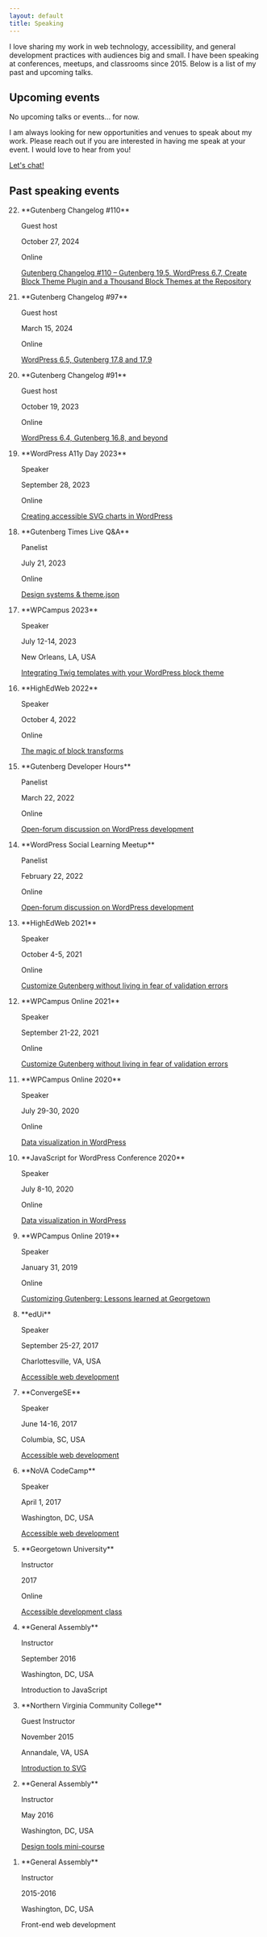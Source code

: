 ```yaml
---
layout: default
title: Speaking
---
```


<section markdown="1" class="speaking-intro" aria-label="Introduction">

I love sharing my work in web technology, accessibility, and general development practices with audiences big and small. I have been speaking at conferences, meetups, and classrooms since 2015. Below is a list of my past and upcoming talks.

</section>



<section markdown="1" class="speaking-upcoming" aria-label="Upcoming events">

<div markdown="1">

## Upcoming events

<div markdown="1">

No upcoming talks or events... for now.

I am always looking for new opportunities and venues to speak about my work. Please reach out if you are interested in having me speak at your event. I would love to hear from you!

<a href="mailto:joni@jhalabi.com" class="button">Let's chat!</a>

</div>

</div>

</section>



<section markdown="1" class="speaking-past" aria-label="Past speaking events">

## Past speaking events

<ol markdown="1" reversed style="counter-reset: events 23;">

<li markdown="1">
**Gutenberg Changelog #110**

Guest host

<span class="ri-calendar-fill"></span> October 27, 2024

<span class="ri-map-pin-2-fill"></span> Online

<span class="ri-volume-up-fill"></span> [Gutenberg Changelog #110 – Gutenberg 19.5, WordPress 6.7, Create Block Theme Plugin and a Thousand Block Themes at the Repository](https://gutenbergtimes.com/podcast/gutenberg-changelog-110-gutenberg-19-5-wordpress-6-7-create-block-theme-plugin/)
</li>

<li markdown="1">
**Gutenberg Changelog #97**

Guest host

<span class="ri-calendar-fill"></span> March 15, 2024

<span class="ri-map-pin-2-fill"></span> Online

<span class="ri-volume-up-fill"></span> [WordPress 6.5, Gutenberg 17.8 and 17.9](https://gutenbergtimes.com/podcast/gutenberg-changelog-97-wordpress-6-5/)
</li>


<li markdown="1">
**Gutenberg Changelog #91**

Guest host

<span class="ri-calendar-fill"></span> October 19, 2023

<span class="ri-map-pin-2-fill"></span> Online

<span class="ri-volume-up-fill"></span> [WordPress 6.4, Gutenberg 16.8, and beyond](https://gutenbergtimes.com/podcast/gutenberg-changelog-91-wordpress-6-4-gutenberg-16-8-and-whats-discussed/)
</li>


<li markdown="1">
**WordPress A11y Day 2023**

Speaker

<span class="ri-calendar-fill"></span> September 28, 2023

<span class="ri-map-pin-2-fill"></span> Online

<span class="ri-slideshow-2-fill"></span> [Creating accessible SVG charts in WordPress](https://2023.wpaccessibility.day/sessions/plot-a-course-creating-accessible-svg-charts-in-wordpress/)
</li>


<li markdown="1">
**Gutenberg Times Live Q&A**

Panelist

<span class="ri-calendar-fill"></span> July 21, 2023

<span class="ri-map-pin-2-fill"></span> Online

<span class="ri-volume-up-fill"></span> [Design systems & theme.json](https://www.youtube.com/watch?v=6-Epjq3FYSs)
</li>


<li markdown="1">
**WPCampus 2023**

Speaker

<span class="ri-calendar-fill"></span> July 12-14, 2023

<span class="ri-map-pin-2-fill"></span> New Orleans, LA, USA

<span class="ri-slideshow-2-fill"></span> [Integrating Twig templates with your WordPress block theme](https://2023.wpcampus.org/schedule/make-it-your-own-integrating-twig-templates-with-your-wordpress-block-theme/)
</li>


<li markdown="1">
**HighEdWeb 2022**

Speaker

<span class="ri-calendar-fill"></span> October 4, 2022

<span class="ri-map-pin-2-fill"></span> Online

<span class="ri-slideshow-2-fill"></span> [The magic of block transforms](https://events.highedweb.org/heweb22/session/901722/presto-chango-the-magic-of-block-transforms)
</li>


<li markdown="1">
**Gutenberg Developer Hours**

Panelist

<span class="ri-calendar-fill"></span> March 22, 2022

<span class="ri-map-pin-2-fill"></span> Online

<span class="ri-volume-up-fill"></span> [Open-forum discussion on WordPress development](https://www.youtube.com/watch?v=075y395UOaY)
</li>


<li markdown="1">
**WordPress Social Learning Meetup**

Panelist

<span class="ri-calendar-fill"></span> February 22, 2022

<span class="ri-map-pin-2-fill"></span> Online

<span class="ri-volume-up-fill"></span> [Open-forum discussion on WordPress development](https://youtu.be/VGkvVvlIWEM)
</li>


<li markdown="1">
**HighEdWeb 2021**

Speaker

<span class="ri-calendar-fill"></span> October 4-5, 2021

<span class="ri-map-pin-2-fill"></span> Online

<span class="ri-slideshow-2-fill"></span> [Customize Gutenberg without living in fear of validation errors](https://events.highedweb.org/heweb21/session/559144/dynamic-blocks-ftw-customize-gutenberg-without-living-in-fear-of-validation-errors)
</li>


<li markdown="1">
**WPCampus Online 2021**

Speaker

<span class="ri-calendar-fill"></span> September 21-22, 2021

<span class="ri-map-pin-2-fill"></span> Online

<span class="ri-slideshow-2-fill"></span> [Customize Gutenberg without living in fear of validation errors](https://2021.wpcampus.org/schedule/dynamic-blocks-ftw-customize-gutenberg-without-living-in-fear-of-validation-errors/demand)
</li>


<li markdown="1">
**WPCampus Online 2020**

Speaker

<span class="ri-calendar-fill"></span> July 29-30, 2020

<span class="ri-map-pin-2-fill"></span> Online

<span class="ri-slideshow-2-fill"></span> [Data visualization in WordPress](https://www.youtube.com/watch?v=LBdJstuzEnc)
</li>


<li markdown="1">
**JavaScript for WordPress Conference 2020**

Speaker

<span class="ri-calendar-fill"></span> July 8-10, 2020

<span class="ri-map-pin-2-fill"></span> Online

<span class="ri-slideshow-2-fill"></span> [Data visualization in WordPress](https://javascriptforwp.com/conference/)
</li>


<li markdown="1">
**WPCampus Online 2019**

Speaker

<span class="ri-calendar-fill"></span> January 31, 2019

<span class="ri-map-pin-2-fill"></span> Online

<span class="ri-slideshow-2-fill"></span> [Customizing Gutenberg: Lessons learned at Georgetown](https://online.wpcampus.org/schedule/customizing-gutenberg-lessons-learned-at-georgetown/)
</li>


<li markdown="1">
**edUi**

Speaker

<span class="ri-calendar-fill"></span> September 25-27, 2017

<span class="ri-map-pin-2-fill"></span> Charlottesville, VA, USA

<span class="ri-slideshow-2-fill"></span> [Accessible web development](https://talks.jhalabi.com/accessibility/)
</li>


<li markdown="1">
**ConvergeSE**

Speaker

<span class="ri-calendar-fill"></span> June 14-16, 2017

<span class="ri-map-pin-2-fill"></span> Columbia, SC, USA

<span class="ri-slideshow-2-fill"></span> [Accessible web development](https://talks.jhalabi.com/accessibility/)
</li>


<li markdown="1">
**NoVA CodeCamp**

Speaker

<span class="ri-calendar-fill"></span> April 1, 2017

<span class="ri-map-pin-2-fill"></span> Washington, DC, USA

<span class="ri-slideshow-2-fill"></span> [Accessible web development](https://talks.jhalabi.com/accessibility/)
</li>


<li markdown="1">
**Georgetown University**

Instructor

<span class="ri-calendar-fill"></span> 2017

<span class="ri-map-pin-2-fill"></span> Online

<span class="ri-school-fill"></span> [Accessible development class](https://talks.jhalabi.com/accessibilityclass/)
</li>


<li markdown="1">
**General Assembly**

Instructor

<span class="ri-calendar-fill"></span> September 2016

<span class="ri-map-pin-2-fill"></span> Washington, DC, USA

<span class="ri-school-fill"></span> Introduction to JavaScript
</li>


<li markdown="1">
**Northern Virginia Community College**

Guest Instructor

<span class="ri-calendar-fill"></span> November 2015

<span class="ri-map-pin-2-fill"></span> Annandale, VA, USA

<span class="ri-school-fill"></span> [Introduction to SVG](https://github.com/thatdevgirl/svg-intro)
</li>


<li markdown="1">
**General Assembly**

Instructor

<span class="ri-calendar-fill"></span> May 2016

<span class="ri-map-pin-2-fill"></span> Washington, DC, USA

<span class="ri-school-fill"></span> [Design tools mini-course](https://talks.jhalabi.com/designtools/)
</li>


<li markdown="1">
**General Assembly**

Instructor

<span class="ri-calendar-fill"></span> 2015-2016

<span class="ri-map-pin-2-fill"></span> Washington, DC, USA

<span class="ri-school-fill"></span> Front-end web development
</li>

</ol>

</section>
